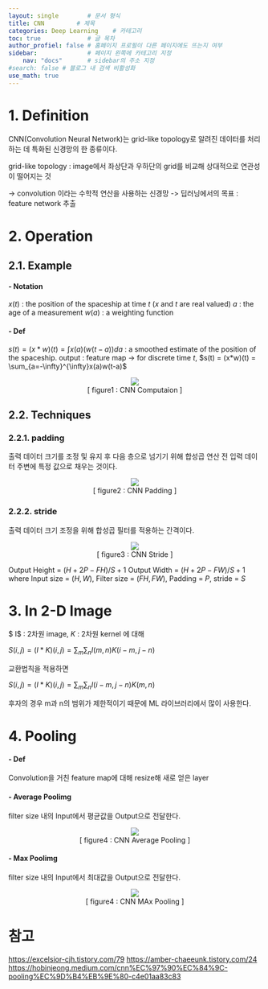 ```yaml
---
layout: single        # 문서 형식
title: CNN         # 제목
categories: Deep Learning    # 카테고리
toc: true             # 글 목차
author_profiel: false # 홈페이지 프로필이 다른 페이지에도 뜨는지 여부
sidebar:              # 페이지 왼쪽에 카테고리 지정
    nav: "docs"       # sidebar의 주소 지정
#search: false # 블로그 내 검색 비활성화
use_math: true
---
```


# 1. Definition
CNN(Convolution Neural Network)는 grid-like topology로 알려진 데이터를 처리하는 데 특화된 신경망의 한 종류이다. 

grid-like topology : image에서 좌상단과 우하단의 grid를 비교해 상대적으로 연관성이 떨어지는 것

-> convolution 이라는 수학적 연산을 사용하는 신경망
-> 딥러닝에서의 목표 : feature network 추출


# 2. Operation
## 2.1. Example
#### - Notation
$x(t)$ : the position of the spaceship at time $t$ ($x$ and $t$ are real valued)
$a$ : the age of a measurement
$w(a)$ : a weighting function

#### - Def
$s(t) = (x*w)(t) = \int x(a)(w(t-a)) da$ : a smoothed estimate of the position of the spaceship.
output : feature map
-> for discrete time $t$, $s(t) = (x*w)(t) = \sum_{a=-\infty}^{\infty}x(a)w(t-a)$ 

<figure style="text-align: center;">
    <img src = "/images/CNN/cnn연산.jpg" >  
    <figcaption>[ figure1 : CNN Computaion ]</figcaption>
</figure>

## 2.2. Techniques
### 2.2.1. padding 
출력 데이터 크기를 조정 및 유지 후 다음 층으로 넘기기 위해 합성곱 연산 전 입력 데이터 주변에 특정 값으로 채우는 것이다.
    
<figure style="text-align: center;">
    <img src = "/images/CNN/cnnpadding.jpg" >  
    <figcaption>[ figure2 : CNN Padding ]</figcaption>
</figure>


### 2.2.2. stride
출력 데이터 크기 조정을 위해 합성곱 필터를 적용하는 간격이다.
<figure style="text-align: center;">
    <img src = "/images/CNN/cnnstride.jpg">
    <figcaption>[ figure3 : CNN Stride ]</figcaption>
</figure>
    
Output Height = $(H+2P-FH)/S + 1$
Output Width = $(H+2P-FW)/S + 1$
where Input size = ($H,W$), Filter size = ($FH, FW$), Padding = $P$, stride = $S$ 

# 3. In 2-D Image

$ I$ : 2차원 image, $K$ : 2차원 kernel 에 대해
  
$S(i,j) = (I*K)(i,j) = \sum_{m}\sum_{n}I(m,n)K(i-m,j-n)$
    
교환법칙을 적용하면

$S(i,j) = (I*K)(i,j) = \sum_{m}\sum_{n}I(i-m,j-n)K(m,n)$

후자의 경우 m과 n의 범위가 제한적이기 때문에 ML 라이브러리에서 많이 사용한다.

# 4. Pooling

#### - Def
Convolution을 거친 feature map에 대해 resize해 새로 얻은 layer

#### - Average Poolimg
filter size 내의 Input에서 평균값을 Output으로 전달한다.

<figure style="text-align: center;">
    <img src = "/images/CNN/cnnap.jpg">
    <figcaption>[ figure4 : CNN Average Pooling ]</figcaption>
</figure>

#### - Max Poolimg

filter size 내의 Input에서 최대값을 Output으로 전달한다.

<figure style="text-align: center;">
    <img src = "/images/CNN/cnnmp.jpg">
    <figcaption>[ figure4 : CNN MAx Pooling ]</figcaption>
</figure>

# 참고
https://excelsior-cjh.tistory.com/79
https://amber-chaeeunk.tistory.com/24
https://hobinjeong.medium.com/cnn%EC%97%90%EC%84%9C-pooling%EC%9D%B4%EB%9E%80-c4e01aa83c83


